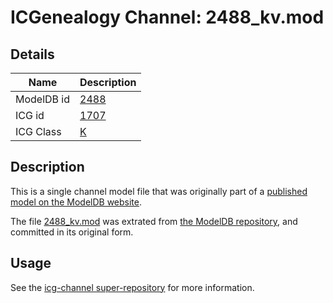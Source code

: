 # ICGenealogy Channel: 2488\_kv.mod

## Details

Name | Description
---- | -----------
ModelDB id | [2488](http://senselab.med.yale.edu/ModelDB/ShowModel.cshtml?model=2488)
ICG id | [1707](http://icg.neurotheory.ox.ac.uk/channels/1/1707)
ICG Class | [K](http://icg.neurotheory.ox.ac.uk/channels/1)

## Description

This is a single channel model file that was originally part of a [published model on the ModelDB website](http://senselab.med.yale.edu/mModelDB/ShowModel.cshtml?model=2488).

The file [2488\_kv.mod](2488_kv.mod) was extrated from [the ModelDB repository](http://senselab.med.yale.edu/ModelDB/ShowModel.cshtml?model=2488), and committed in its original form.

## Usage

See the [icg-channel super-repository](https://github.com/icgenealogy/icg-channels) for more information.